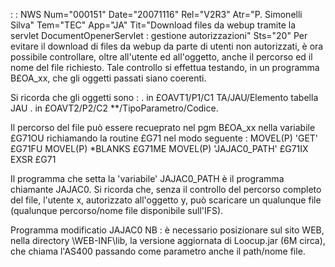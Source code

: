  :  : NWS Num="000151" Date="20071116" Rel="V2R3" Atr="P. Simonelli Silva" Tem="TEC" App="JA" Tit="Download files da webup tramite la servlet DocumentOpenerServlet :  gestione autorizzazioni" Sts="20"
Per evitare il download di files da webup da parte di utenti non autorizzati, è ora possibile controllare, oltre all'utente ed all'oggetto, anche il percorso ed il nome del file richiesto.
Tale controllo si effettua testando, in un programma B£OA_xx, che gli oggetti passati siano coerenti.

Si ricorda che gli oggetti sono : 
. in £OAVT1/P1/C1 TA/JAU/Elemento tabella JAU
. in £OAVT2/P2/C2 \*\*/TipoParametro/Codice.

Il percorso del file può essere recueprato nel pgm B£OA_xx nella variabile £G71OU richiamando la routine £G71 nel modo seguente : 
MOVEL(P) 'GET' £G71FU
MOVEL(P) \*BLANKS £G71ME
MOVEL(P) 'JAJAC0_PATH' £G71IX
EXSR £G71

Il programma che setta la 'variabile' JAJAC0_PATH è il programma chiamante JAJAC0.
Si ricorda che, senza il controllo del percorso completo del file, l'utente x, autorizzato all'oggetto y, può scaricare un qualunque file (qualunque percorso/nome file disponibile sull'IFS).

Programma modificatio JAJAC0
NB :  è necessario posizionare sul sito WEB, nella directory \WEB-INF\lib, la versione aggiornata di
Loocup.jar (6M circa), che chiama l'AS400 passando come parametro anche il path/nome file.
